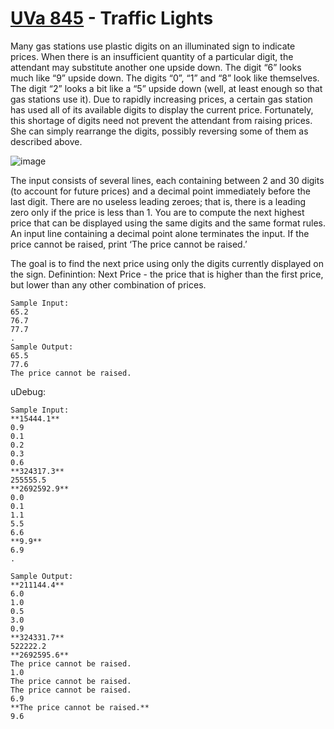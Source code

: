 # [UVa 845](https://onlinejudge.org/external/8/845.pdf) - Traffic Lights

Many gas stations use plastic digits on an illuminated sign to indicate prices. When there is an
insufficient quantity of a particular digit, the attendant may substitute another one upside down.
The digit “6” looks much like “9” upside down. The digits “0”, “1” and “8” look like themselves.
The digit “2” looks a bit like a “5” upside down (well, at least enough so that gas stations use it).
Due to rapidly increasing prices, a certain gas station has used all of its available digits to display the
current price. Fortunately, this shortage of digits need not prevent the attendant from raising prices.
She can simply rearrange the digits, possibly reversing some of them as described above.

![image](https://user-images.githubusercontent.com/54819920/205984446-38e16e20-5ce6-4f71-99f2-d3b6f01fac5b.png)

The input consists of several lines, each containing between 2 and 30
digits (to account for future prices) and a decimal point immediately before the last digit. There are
no useless leading zeroes; that is, there is a leading zero only if the price is less than 1. You are to
compute the next highest price that can be displayed using the same digits and the same format rules.
An input line containing a decimal point alone terminates the input. If the price cannot be raised, print
‘The price cannot be raised.’


The goal is to find the next price using only the digits currently displayed on the sign.
Definintion:
Next Price - the price that is higher than the first price, but lower than any other combination of prices.

```
Sample Input:
65.2
76.7
77.7
.
Sample Output:
65.5
77.6
The price cannot be raised.
```

uDebug:
```
Sample Input:
**15444.1**
0.9
0.1
0.2
0.3
0.6
**324317.3**
255555.5
**2692592.9**
0.0
0.1
1.1
5.5
6.6
**9.9**
6.9
.

Sample Output:
**211144.4**
6.0
1.0
0.5
3.0
0.9
**324331.7**
522222.2
**2692595.6**
The price cannot be raised.
1.0
The price cannot be raised.
The price cannot be raised.
6.9
**The price cannot be raised.**
9.6
